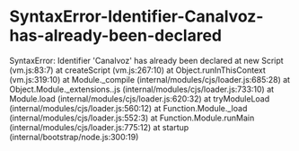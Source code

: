 # SyntaxError-Identifier-Canalvoz-has-already-been-declared
SyntaxError: Identifier 'Canalvoz' has already been declared     at new Script (vm.js:83:7)     at createScript (vm.js:267:10)     at Object.runInThisContext (vm.js:319:10)     at Module._compile (internal/modules/cjs/loader.js:685:28)     at Object.Module._extensions..js (internal/modules/cjs/loader.js:733:10)     at Module.load (internal/modules/cjs/loader.js:620:32)     at tryModuleLoad (internal/modules/cjs/loader.js:560:12)     at Function.Module._load (internal/modules/cjs/loader.js:552:3)     at Function.Module.runMain (internal/modules/cjs/loader.js:775:12)    at startup (internal/bootstrap/node.js:300:19)
